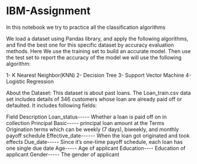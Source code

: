 # IBM-Assignment
In this notebook we try to practice all the classification algorithms 

We load a dataset using Pandas library, and apply the following algorithms, and find the best one for this specific dataset by accuracy evaluation methods.
Here We use the training set to build an accurate model. Then use the test set to report the accuracy of the model we will use the following algorithm:

1-   K Nearest Neighbor(KNN)
2-   Decision Tree
3-   Support Vector Machine
4-   Logistic Regression

About the Dataset:
This dataset is about past loans. The Loan_train.csv data set includes details of 346 customers whose loan are already paid off or defaulted. It includes following fields:

Field	Description
Loan_status-----	Whether a loan is paid off on in collection
Principal	Basic----- principal loan amount at the
Terms	Origination terms which can be weekly (7 days), biweekly, and monthly payoff schedule
Effective_date------	When the loan got originated and took effects
Due_date-----	Since it’s one-time payoff schedule, each loan has one single due date
Age-----	Age of applicant
Education----	Education of applicant
Gender-----	The gender of applicant
